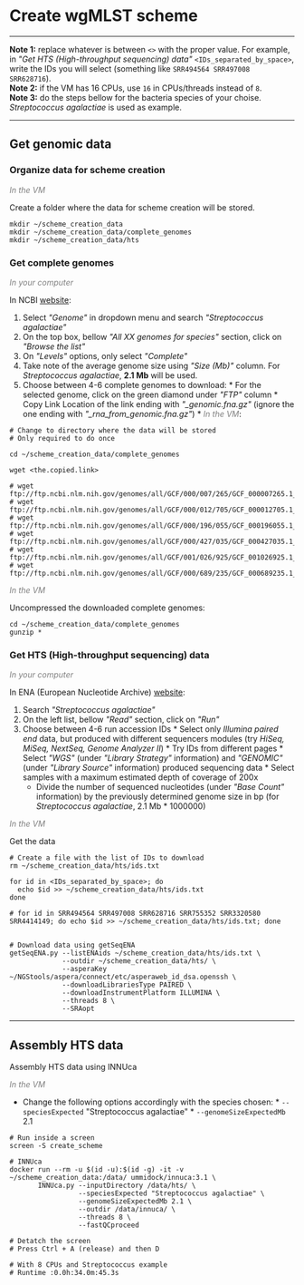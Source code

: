 # Create wgMLST scheme

---

**Note 1:** replace whatever is between `<>` with the proper value. For example, in _"Get HTS (High-throughput sequencing) data"_ `<IDs_separated_by_space>`, write the IDs you will select (something like `SRR494564 SRR497008 SRR628716`).  
**Note 2:** if the VM has 16 CPUs, use `16` in CPUs/threads instead of `8`.  
**Note 3:** do the steps bellow for the bacteria species of your choise. _Streptococcus agalactiae_ is used as example.

---

## Get genomic data

### Organize data for scheme creation

<span style="color:grey">_In the VM_</span>

Create a folder where the data for scheme creation will be stored.

```
mkdir ~/scheme_creation_data
mkdir ~/scheme_creation_data/complete_genomes
mkdir ~/scheme_creation_data/hts
```

### Get complete genomes

<span style="color:grey">_In your computer_</span>

In NCBI [website](https://www.ncbi.nlm.nih.gov/):
  1. Select _"Genome"_ in dropdown menu and search _"Streptococcus agalactiae"_
  2. On the top box, bellow _"All XX genomes for species"_ section, click on _"Browse the list"_
  3. On _"Levels"_ options, only select _"Complete"_
  4. Take note of the average genome size using _"Size (Mb)"_ column. For _Streptococcus agalactiae_, **2.1 Mb** will be used.
  5. Choose between 4-6 complete genomes to download:
    * For the selected genome, click on the green diamond under _"FTP"_ column
    * Copy Link Location of the link ending with *"_genomic.fna.gz"* (ignore the one ending with *"_rna_from_genomic.fna.gz"*)
    * <span style="color:grey">_In the VM_</span>:

```
# Change to directory where the data will be stored
# Only required to do once

cd ~/scheme_creation_data/complete_genomes

wget <the.copied.link>

# wget ftp://ftp.ncbi.nlm.nih.gov/genomes/all/GCF/000/007/265/GCF_000007265.1_ASM726v1/GCF_000007265.1_ASM726v1_genomic.fna.gz
# wget ftp://ftp.ncbi.nlm.nih.gov/genomes/all/GCF/000/012/705/GCF_000012705.1_ASM1270v1/GCF_000012705.1_ASM1270v1_genomic.fna.gz
# wget ftp://ftp.ncbi.nlm.nih.gov/genomes/all/GCF/000/196/055/GCF_000196055.1_ASM19605v1/GCF_000196055.1_ASM19605v1_genomic.fna.gz
# wget ftp://ftp.ncbi.nlm.nih.gov/genomes/all/GCF/000/427/035/GCF_000427035.1_09mas018883/GCF_000427035.1_09mas018883_genomic.fna.gz
# wget ftp://ftp.ncbi.nlm.nih.gov/genomes/all/GCF/001/026/925/GCF_001026925.1_ASM102692v1/GCF_001026925.1_ASM102692v1_genomic.fna.gz
# wget ftp://ftp.ncbi.nlm.nih.gov/genomes/all/GCF/000/689/235/GCF_000689235.1_GBCO_p1/GCF_000689235.1_GBCO_p1_genomic.fna.gz
```
<span style="color:grey">_In the VM_</span>  

Uncompressed the downloaded complete genomes:
```
cd ~/scheme_creation_data/complete_genomes
gunzip *
```

### Get HTS (High-throughput sequencing) data

<span style="color:grey">_In your computer_</span>  

In ENA (European Nucleotide Archive) [website](https://www.ebi.ac.uk/ena):
  1. Search _"Streptococcus agalactiae"_
  2. On the left list, bellow _"Read"_ section, click on _"Run"_
  3. Choose between 4-6 run accession IDs
    * Select only _Illumina paired end_ data, but produced with different sequencers modules (try _HiSeq, MiSeq, NextSeq, Genome Analyzer II_)
    * Try IDs from different pages
    * Select _"WGS"_ (under _"Library Strategy"_ information) and _"GENOMIC"_ (under _"Library Source"_ information) produced sequencing data
    * Select samples with a maximum estimated depth of coverage of 200x
      * Divide the number of sequenced nucleotides (under _"Base Count"_ information) by the previously determined genome size in bp (for _Streptococcus agalactiae_, 2.1 Mb * 1000000)

<span style="color:grey">_In the VM_</span>  

Get the data
```
# Create a file with the list of IDs to download
rm ~/scheme_creation_data/hts/ids.txt

for id in <IDs_separated_by_space>; do
  echo $id >> ~/scheme_creation_data/hts/ids.txt
done

# for id in SRR494564 SRR497008 SRR628716 SRR755352 SRR3320580 SRR4414149; do echo $id >> ~/scheme_creation_data/hts/ids.txt; done


# Download data using getSeqENA
getSeqENA.py --listENAids ~/scheme_creation_data/hts/ids.txt \
             --outdir ~/scheme_creation_data/hts/ \
             --asperaKey  ~/NGStools/aspera/connect/etc/asperaweb_id_dsa.openssh \
             --downloadLibrariesType PAIRED \
             --downloadInstrumentPlatform ILLUMINA \
             --threads 8 \
             --SRAopt
```

---

## Assembly HTS data

Assembly HTS data using INNUca

<span style="color:grey">_In the VM_</span>  

  *  Change the following options accordingly with the species chosen:
    * `--speciesExpected` "Streptococcus agalactiae"
    * `--genomeSizeExpectedMb` 2.1  

```
# Run inside a screen
screen -S create_scheme

# INNUca
docker run --rm -u $(id -u):$(id -g) -it -v ~/scheme_creation_data:/data/ ummidock/innuca:3.1 \
       INNUca.py --inputDirectory /data/hts/ \
                 --speciesExpected "Streptococcus agalactiae" \
                 --genomeSizeExpectedMb 2.1 \
                 --outdir /data/innuca/ \
                 --threads 8 \
                 --fastQCproceed

# Detatch the screen
# Press Ctrl + A (release) and then D

# With 8 CPUs and Streptococcus example
# Runtime :0.0h:34.0m:45.3s
```
